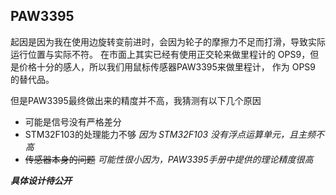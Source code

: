 ## PAW3395
起因是因为我在使用边旋转变前进时，会因为轮子的摩擦力不足而打滑，导致实际运行位置与实际不符。
在市面上其实已经有使用正交轮来做里程计的 OPS9，但是价格十分的感人，所以我们用鼠标传感器PAW3395来做里程计，
作为 OPS9 的替代品。

但是PAW3395最终做出来的精度并不高，我猜测有以下几个原因

- 可能是信号没有严格差分
- STM32F103的处理能力不够 *因为 STM32F103 没有浮点运算单元，且主频不高*
- ~~传感器本身的问题~~ *可能性很小因为，PAW3395手册中提供的理论精度很高*

__*具体设计待公开*__